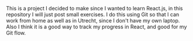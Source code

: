 This is a project I decided to make since I wanted to learn React.js, in this repository I will just post small exercises.
I do this using Git so that I can work from home as well as in Utrecht, since I don't have my own laptop. 
Also I think it is a good way to track my progress in React, and good for my Git flow.